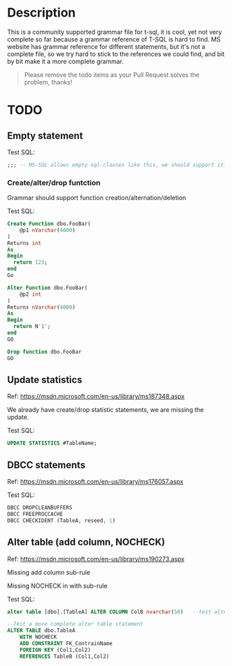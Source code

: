 # Description

This is a community supported grammar file for t-sql, it is cool, yet not very complete so far because a grammar reference of T-SQL is hard to find. MS website has grammar reference for different statements, but it's not a complete file, so we try hard to stick to the references we could find, and bit by bit make it a more complete grammar.



> Please remove the todo items as your Pull Request solves the problem, thanks!

# TODO



## Empty statement

Test SQL:

```sql
;;; -- MS-SQL allows empty sql-clauses like this, we should support it.
```



### Create/alter/drop funtction

Grammar should support function creation/alternation/deletion

Test SQL:

```sql
Create Function dbo.FooBar(
	@p1 nVarchar(4000)
)
Returns int
As
Begin
  return 123;
end
Go

Alter Function dbo.FooBar(
	@p2 int
)
Returns nVarchar(4000)
As
Begin
  return N'1';
end
GO

Drop function dbo.FooBar
GO

```





## Update statistics  

Ref: https://msdn.microsoft.com/en-us/library/ms187348.aspx

We already have create/drop statistic statements, we are missing the update.

Test SQL:

```sql
UPDATE STATISTICS #TableName;
```





## DBCC statements

Ref: https://msdn.microsoft.com/en-us/library/ms176057.aspx

Test SQL:

```sql
DBCC DROPCLEANBUFFERS
DBCC FREEPROCCACHE
DBCC CHECKIDENT (TableA, reseed, 1)  
```





## Alter table (add column, NOCHECK)

Ref: https://msdn.microsoft.com/en-us/library/ms190273.aspx

Missing add column sub-rule

Missing NOCHECK in with sub-rule

Test SQL:

```sql
alter table [dbo].[TableA] ALTER COLUMN ColB nvarchar(50)   --test alter subrule

--Test a more complete alter table statement
ALTER TABLE dbo.TableA
    WITH NOCHECK
    ADD CONSTRAINT FK_ContrainName
	FOREIGN KEY (Col1,Col2)
	REFERENCES TableB (Col1,Col2)

```


